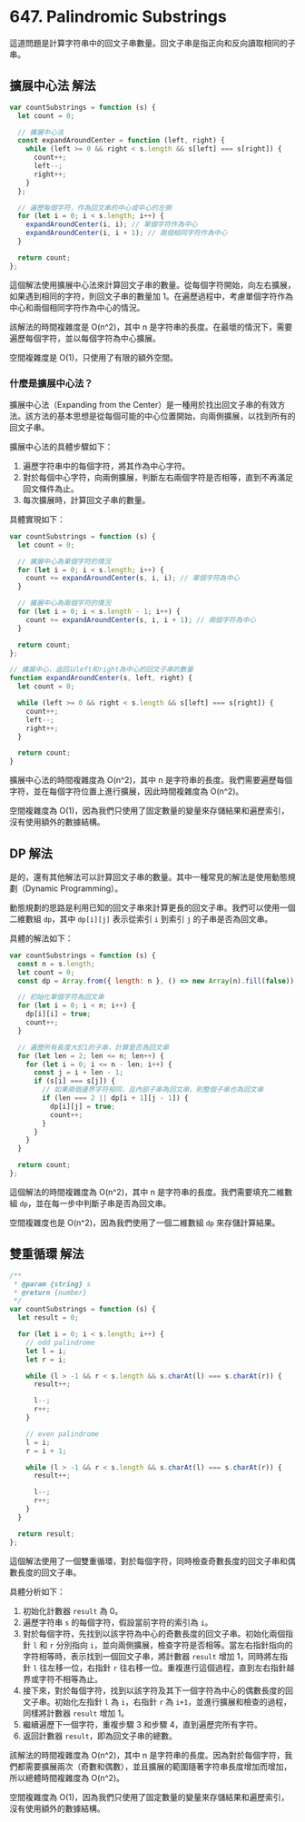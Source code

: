 # 647. Palindromic Substrings

這道問題是計算字符串中的回文子串數量。回文子串是指正向和反向讀取相同的子串。

## 擴展中心法 解法

```javascript
var countSubstrings = function (s) {
  let count = 0;

  // 擴展中心法
  const expandAroundCenter = function (left, right) {
    while (left >= 0 && right < s.length && s[left] === s[right]) {
      count++;
      left--;
      right++;
    }
  };

  // 遍歷每個字符，作為回文串的中心或中心的左側
  for (let i = 0; i < s.length; i++) {
    expandAroundCenter(i, i); // 單個字符作為中心
    expandAroundCenter(i, i + 1); // 兩個相同字符作為中心
  }

  return count;
};
```

這個解法使用擴展中心法來計算回文子串的數量。從每個字符開始，向左右擴展，如果遇到相同的字符，則回文子串的數量加 1。在遍歷過程中，考慮單個字符作為中心和兩個相同字符作為中心的情況。

該解法的時間複雜度是 O(n^2)，其中 n 是字符串的長度。在最壞的情況下，需要遍歷每個字符，並以每個字符為中心擴展。

空間複雜度是 O(1)，只使用了有限的額外空間。

### 什麼是擴展中心法？

擴展中心法（Expanding from the Center）是一種用於找出回文子串的有效方法。該方法的基本思想是從每個可能的中心位置開始，向兩側擴展，以找到所有的回文子串。

擴展中心法的具體步驟如下：

1. 遍歷字符串中的每個字符，將其作為中心字符。
2. 對於每個中心字符，向兩側擴展，判斷左右兩個字符是否相等，直到不再滿足回文條件為止。
3. 每次擴展時，計算回文子串的數量。

具體實現如下：

```javascript
var countSubstrings = function (s) {
  let count = 0;

  // 擴展中心為單個字符的情況
  for (let i = 0; i < s.length; i++) {
    count += expandAroundCenter(s, i, i); // 單個字符為中心
  }

  // 擴展中心為兩個字符的情況
  for (let i = 0; i < s.length - 1; i++) {
    count += expandAroundCenter(s, i, i + 1); // 兩個字符為中心
  }

  return count;
};

// 擴展中心，返回以left和right為中心的回文子串的數量
function expandAroundCenter(s, left, right) {
  let count = 0;

  while (left >= 0 && right < s.length && s[left] === s[right]) {
    count++;
    left--;
    right++;
  }

  return count;
}
```

擴展中心法的時間複雜度為 O(n^2)，其中 n 是字符串的長度。我們需要遍歷每個字符，並在每個字符位置上進行擴展，因此時間複雜度為 O(n^2)。

空間複雜度為 O(1)，因為我們只使用了固定數量的變量來存儲結果和遍歷索引，沒有使用額外的數據結構。

## DP 解法

是的，還有其他解法可以計算回文子串的數量。其中一種常見的解法是使用動態規劃（Dynamic Programming）。

動態規劃的思路是利用已知的回文子串來計算更長的回文子串。我們可以使用一個二維數組 `dp`，其中 `dp[i][j]` 表示從索引 `i` 到索引 `j` 的子串是否為回文串。

具體的解法如下：

```javascript
var countSubstrings = function (s) {
  const n = s.length;
  let count = 0;
  const dp = Array.from({ length: n }, () => new Array(n).fill(false));

  // 初始化單個字符為回文串
  for (let i = 0; i < n; i++) {
    dp[i][i] = true;
    count++;
  }

  // 遍歷所有長度大於1的子串，計算是否為回文串
  for (let len = 2; len <= n; len++) {
    for (let i = 0; i <= n - len; i++) {
      const j = i + len - 1;
      if (s[i] === s[j]) {
        // 如果兩個邊界字符相同，且內部子串為回文串，則整個子串也為回文串
        if (len === 2 || dp[i + 1][j - 1]) {
          dp[i][j] = true;
          count++;
        }
      }
    }
  }

  return count;
};
```

這個解法的時間複雜度為 O(n^2)，其中 n 是字符串的長度。我們需要填充二維數組 `dp`，並在每一步中判斷子串是否為回文串。

空間複雜度也是 O(n^2)，因為我們使用了一個二維數組 `dp` 來存儲計算結果。

## 雙重循環 解法

```js
/**
 * @param {string} s
 * @return {number}
 */
var countSubstrings = function (s) {
  let result = 0;

  for (let i = 0; i < s.length; i++) {
    // odd palindrome
    let l = i;
    let r = i;

    while (l > -1 && r < s.length && s.charAt(l) === s.charAt(r)) {
      result++;

      l--;
      r++;
    }

    // even palindrome
    l = i;
    r = i + 1;

    while (l > -1 && r < s.length && s.charAt(l) === s.charAt(r)) {
      result++;

      l--;
      r++;
    }
  }

  return result;
};
```

這個解法使用了一個雙重循環，對於每個字符，同時檢查奇數長度的回文子串和偶數長度的回文子串。

具體分析如下：

1. 初始化計數器 `result` 為 0。
2. 遍歷字符串 `s` 的每個字符，假設當前字符的索引為 `i`。
3. 對於每個字符，先找到以該字符為中心的奇數長度的回文子串。初始化兩個指針 `l` 和 `r` 分別指向 `i`，並向兩側擴展，檢查字符是否相等。當左右指針指向的字符相等時，表示找到一個回文子串，將計數器 `result` 增加 1，同時將左指針 `l` 往左移一位，右指針 `r` 往右移一位。重複進行這個過程，直到左右指針越界或字符不相等為止。
4. 接下來，對於每個字符，找到以該字符及其下一個字符為中心的偶數長度的回文子串。初始化左指針 `l` 為 `i`，右指針 `r` 為 `i+1`，並進行擴展和檢查的過程，同樣將計數器 `result` 增加 1。
5. 繼續遍歷下一個字符，重複步驟 3 和步驟 4，直到遍歷完所有字符。
6. 返回計數器 `result`，即為回文子串的總數。

該解法的時間複雜度為 O(n^2)，其中 n 是字符串的長度。因為對於每個字符，我們都需要擴展兩次（奇數和偶數），並且擴展的範圍隨著字符串長度增加而增加，所以總體時間複雜度為 O(n^2)。

空間複雜度為 O(1)，因為我們只使用了固定數量的變量來存儲結果和遍歷索引，沒有使用額外的數據結構。
